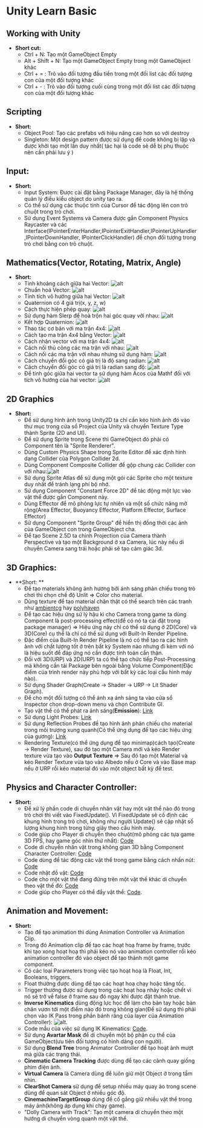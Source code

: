 # Unity Learn Basic
## Working with Unity
* **Short cut:**
    - Ctrl + N: Tạo một GameObject Empty
    - Alt + Shift + N: Tạo một GameObject Empty trong một GameObject khác
    - Ctrl + = : Trỏ vào đối tượng đầu tiền trong một đối list các đối tượng con của một đối tượng khác
    - Ctrl + - : Trỏ vào đối tượng cuối cùng trong một đối list các đối tượng con của một đối tượng khác
## Scripting 
* **Short:**
    - Object Pool: Tạo các prefabs với hiệu năng cao hơn so với destroy
    - Singleton: Một design pattern được sử dụng để code không bị lặp và được khởi tạo một lần duy nhất( tác hại là code sẽ dễ bị phụ thuộc nên cần phải lưu ý )
## Input:
* **Short:**
    - Input System: Được cài đặt bằng Package Manager, đây là hệ thống quản lý điều kiểu object do unity tạo ra.
    - Có thể sử dụng các thuộc tính của Cursor để tác động lên con trỏ chuột trong trò chơi.
    - Sử dụng Event Systems và Camera được gắn Component Physics Raycaster và các Interface(IPointerEnterHandler,IPointerExitHandler,IPointerUpHandler,IPointerDownHandler,
    IPointerClickHandler) để chọn đối tượng trong trò chơi bằng con trỏ chuột.
## Mathematics(Vector, Rotating, Matrix, Angle)
* **Short:**
    - Tính khoảng cách giữa hai Vector: ![alt](Images/TinhKhoangCachGiuaHaiVector.png)
    - Chuẩn hoá Vector: ![alt](Images/ChuanHoaVector.png)
    - Tính tích vô hướng giữa hai Vector: ![alt](Images/TinhTichVoHuong.png)
    - Quaternion có 4 giá trị(x, y, z, w)
    - Cách thực hiện phép quay: ![alt](Images/QuayMotVatTheTrongGame.png)
    - Sử dụng hàm Slerp để hoà trộn hai góc quay với nhau: ![alt](Images/SuDungHamSlerpDeTronGocQuay.png)
    - Kết hợp Quaternion: ![alt](Images/KetHopHaiQuaternion.png)
    - Thao tác cơ bản với ma trận 4x4: ![alt](Images/ThaoTacCoBanVoiMaTran.png)
    - Cách tạo ma trận 4x4 bằng Vector: ![alt](Images/KhoiTaoMotMaTranBangVector.png)
    - Cách nhân vector với ma trận 4x4: ![alt](Images/NhanMaTranVoiVector.png)
    - Cách nối thủ công các ma trận với nhau: ![alt](Images/NoiMaTran.png)
    - Cách nối các ma trận với nhau nhưng sử dụng hàm: ![alt](Images/NoiCacMaTranNhungSuDungHam.png)
    - Cách chuyển đổi góc có giá trị là độ sang radian: ![alt](Images/ChuyenDoiTuDoSangRadian.png)
    - Cách chuyển đổi góc có giá trị là radian sang độ: ![alt](Images/ChuyenDoiTuRadianSangDo.png)
    - Để tính góc giữa hai vector ta sử dụng hàm Acos của Mathf đối với tích vô hướng của hai vector: ![alt](Images/CachTinhGocGiuaHaiVector.png)
## 2D Graphics
* **Short:**
    - Để sử dụng hình ảnh trong Unity2D ta chỉ cần kéo hình ảnh đó vào thư mục trong cửa sổ Project của Unity và chuyển Texture Type thành Sprite (2D and UI).
    - Để sử dụng Sprite trong Scene thì GameObject đó phải có Component tên là "Sprite Renderer".
    - Dùng Custom Physics Shape trong Sprite Editor để xác định hình dạng Collider của Polygon Collider 2d.
    - Dùng Component Composite Collider để gộp chung các Collider con với nhau:![alt](Images/HieuQuaKhiSuDungCompositeCollider.png)
    - Sử dụng Sprite Atlas để sử dụng một gói các Sprite cho một texture duy nhất để tránh lạng phí bộ nhớ.
    - Sử dụng Component "Constant Force 2D" để tác động một lực vào vật thể được gắn Component này.
    - Dùng Effector để mô phỏng lực tự nhiên và một số chức năng mở rộng(Area Effector, Buoyancy Effector, Platform Effector, Surface Effector)
    - Sử dụng Component "Sprite Group" để hiển thị đồng thời các ảnh của GameObject con trong GameObject cha.
    - Để tạo Scene 2.5D ta chỉnh Projection của Camera thành Perspective và tạo một Background ở xa Camera, lúc này nếu di chuyển Camera sang trái hoặc phải sẽ tạo cảm giác 3d.
## 3D Graphics:
* **Short: **
    - Để tạo materials không ảnh hương bởi ánh sáng phản chiếu trong trò chơi thì chọn chế độ Unlit => Color cho material.
    - Dùng texture để tạo material chân thật có thể search trên các tranh như [ambientcg](https://ambientcg.com/) hay [polyhaven](https://polyhaven.com/)
    - Để tạo các hiệu ứng sử lý hậu kì cho Camera trong game ta dùng Component là post-processing effect(để có nó ta cài đặt trong package manager) => Hiệu ứng này chỉ có thể sử dụng ở 2D(Core) và 3D(Core) cụ thể là chỉ có thể sử dụng với Built-In Render Pipeline.
    - Đặc điểm của Built-In Render Pipeline là nó có thể tạo ra các hình ảnh với chất lượng tốt ở trên bất kỳ System nào nhưng đi kèm với nó là hiệu suốt để đáp ứng nó cần được tính toán cẩn thận.
    - Đối với 3D(URP) và 2D(URP) ta có thể tạo chức tiếp Post-Processing mà không cần tải Package bên ngoài bằng Volume Component(Đặc điểm của trình render này phù hợp với bất kỳ các loại cấu hình máy nào).
    - Sử dụng Shader Graph(Create → Shader →
    URP → Lit Shader Graph).
    - Để cho một đối tượng có thể ánh xạ ánh sáng ta vào cửa sổ Inspector chọn drop-down menu và chọn Contribute GI.
    - Tạo vật thể có thể phát ra ánh sáng(**Emission**): [Link](https://youtu.be/2PBgCl-zIZQ?si=xsuADgz6vmOd3-gT)
    - Sử dụng Light Probes: [Link](https://youtu.be/_E0JXOZDTKA?si=N4WyCSP8NttY_kUn)
    - Sử dụng Reflection Probes để tạo hình ảnh phản chiếu cho material trong môi trượng xung quanh(Có thể ứng dụng để tạo các hiệu ứng của gương): [Link](https://youtu.be/wol5bd3_bAQ?si=5DhS_n7q3t59KKAT)
    - Rendering Texture(có thể ứng dụng để tạo minimap)cách tạo(Create → Render Texture), sau đó tạo một Camera mới và kéo Render texture vừa tạo vào **Output Texture** => Sau đó tạo một Material và kéo Render Texture vừa tạo vào Albedo nếu ở Core và vào Base map nếu ở URP rồi kéo material đó vào một object bất kỳ để test.
## Physics and Character Controller:
* **Short:**
    - Để xử lý phần code di chuyển nhân vật hay một vật thể nào đó trong trò chơi thì viết vào FixedUpdate(). Vì FixedUpdate sẽ cố định các khung hình trong trò chơi, không như người Update() sẽ cập nhật số lượng khung hình trong từng giây theo cấu hình máy.
    - Code giúp cho Player di chuyển theo chuột(mô phỏng các tựa game 3D FPS, hay game góc nhìn thứ nhất): [Code](https://github.com/Karysqa12xc/Unity-Learn-Basic/blob/main/Assets/_Scripts/Chapter07/Scriptings/MouseLook.cs)
    - Code di chuyển nhân vật trong không gian 3D bằng Component Character Controller: [Code](https://github.com/Karysqa12xc/Unity-Learn-Basic/blob/main/Assets/_Scripts/Chapter07/Scriptings/Movement.cs)
    - Code dùng để tác động các vật thể trong game bằng cách nhấn nút: [Code](https://github.com/Karysqa12xc/Unity-Learn-Basic/blob/main/Assets/_Scripts/Chapter07/Scriptings/Interacting.cs)
    - Code nhặt đồ vật: [Code](https://github.com/Karysqa12xc/Unity-Learn-Basic/blob/main/Assets/_Scripts/Chapter07/Scriptings/Grabbing.cs)
    - Code cho một vật thể đang đứng trên một vật thế khác di chuyển theo vật thế đó: [Code](https://github.com/Karysqa12xc/Unity-Learn-Basic/blob/main/Assets/_Scripts/Chapter07/Scriptings/PlatformRiding.cs)
    - Code giúp cho Player có thể đẩy vật thể: [Code](https://github.com/Karysqa12xc/Unity-Learn-Basic/blob/main/Assets/_Scripts/Chapter07/Scriptings/Pushing.cs).
## Animation and Movement: 
* **Short:**
    * Tạo để tạo animation thì dùng Animation Controller và Animation Clip.
    * Trong đó Animation clip để tạo các hoạt hoạ frame by frame, trước khi tạo xong hoạt hoạ thì phải kéo nó vào animation controller rồi kéo animation controller đó vào object để tạo thành một game component.
    * Có các loại Parameters trong việc tạo hoạt hoạ là Float, Int, Booleans, triggers. 
    * Float thường được dùng để tạo các hoạt hoạ chạy hoặc tăng tốc.
    * Trigger thường được sử dụng trong các hoạt hoạ nhảy hoặc chết vì nó sẽ trở về false ở frame sau đó ngay khi được đặt thành true.
    * **Inverse Kinematics** dùng động lực học để làm cho bàn tay hoặc bàn chân vươn tới một điểm nào đó trong không gian(Để sử dụng thì phải chọn vào IK Pass trong phần bánh răng của layer của Animation Controller): ![alt](Images/SuDungIkKinematics.png).
    * Code mẫu của việc sử dụng IK Kinematics: [Code](https://github.com/Karysqa12xc/Unity-Learn-Basic/blob/main/Assets/_Scripts/Chapter08/Scriptings/IKReach.cs).
    * Sử dụng **Avartar Mask** để di chuyển một bộ phận cụ thể của GameObject(ưu tiên đối tượng có hình dáng con người).
    * Sử dụng **Blend Tree** trong Animator Controller để tạo hoạt ảnh mượt mà giữa các trạng thái.
    * **Cinematic Camera Tracking** được dùng để tạo các cảnh quay giống phim điện ảnh.
    * **Virtual Camera** là Camera dùng để luôn giữ một Object ở trong tầm nhìn.
    * **ClearShot Camera** sử dụng để setup nhiều máy quay ảo trong scene dùng để quan sát Object ở nhiều góc độ.
    * **CinemachineTargetGroup** dùng để cố gắng giữ nhiều vật thể trong máy ảnh(không áp dụng khi chạy game).
    * "Dolly Camera with Track": Tạo một camera di chuyển theo một hướng di chuyển vòng quanh một vật thể.










